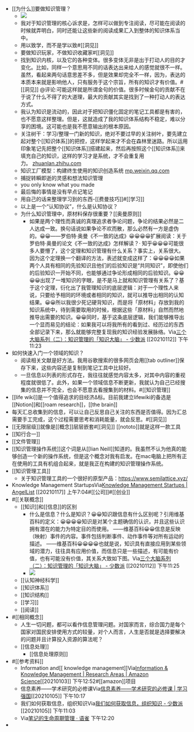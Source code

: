- [[为什么]]要做知识管理？
    - ![](https://firebasestorage.googleapis.com/v0/b/firescript-577a2.appspot.com/o/imgs%2Fapp%2Fxinyiheng%2FXYouNQex-k.png?alt=media&token=52d3e6c8-827f-49bb-925c-11b1d740471c)
    - 我对于知识管理的核心诉求是，怎样可以做到专注阅读，尽可能在阅读的时候就弄明白，同时还能让这些新的阅读成果汇入到整体的知识体系当中。
    - 用以致学，而不是学以致#[[洞见]]
    - 要做知识玩家，不做知识收藏家#[[洞见]]
    - 找到知识内核，以及它的各种变体。很多变体无非是出于打动人的目的才变化。比如，同样一个意思用不同的话表达出来给人的感觉就很不一样。虽然，看起来两句话意思差不多，但是效果却完全不一样，因为，表达的本质本来就是影响他人，只有服务于这个宗旨，所有的知识才有价值。#[[洞见]] @评论:可能这样就是所谓金句的价值。很多时候金句的贡献不在于说了什么不得了的大道理，最大的贡献其实是找到了一种打动人的表达方式。
    - 我认为知识是流动的，因此对于把知识僵化固定的笔记工具都是有害的，也不愿意这样整理。但是，这就造成了我的知识体系结构不稳定，难以分享的困境。这可能也是我不愿意输出的根本原因。
    - 关注树干：学习/整理一门新的知识，绝对不要过早的关注树叶，要先建立起对整个[[知识体系]]的把控，这样学起来才不会在森林里迷路。所以运用印象笔记先把整个[[知识体系]]搭建起来，然后再按照这个[[知识体系]]来填充自己的知识，这样的学习才是系统，才不会重复用力。 [zhuanlan.zhihu.com](https://zhuanlan.zhihu.com/p/56164981)
    - 知识工厂模型：构建终生使用的知识创造系统 [mp.weixin.qq.com](https://mp.weixin.qq.com/s?__biz=MzI0MjY5Nzk1OQ==&mid=2247484853&idx=1&sn=d82696a016f28d3c05cef0d4783a3b48&chksm=e979163dde0e9f2ba4785e92c083d7a1f946c7056bec6251afc0ff0b18729bda5ae1fb4da459)
    - 捕捉转瞬即逝的灵感和想法知识管理
    - you only know what you made
    - 最后悔的事情是没有早点记笔记
    - 用自己的话来整理学习到的东西-[[费曼技巧]]#[[学习]]
    - 以上是一个“认知协议”，什么是认知协议？
    - 为什么知识管理中，原材料保存很重要？[[奥曼原则]]
        - 如果是两个理性而真诚的真理追求者争论问题，争论的结果必然是二人达成一致。换句话说如果争论不欢而散，那么必然有一方是虚伪的。😀😀——罗伯特·奥曼《不一致的达成》😀😀😀😀扩展阅读：关于罗伯特·奥曼的论文《不一致的达成》怎样解读？· 知乎😀😀😀可能很多人要懵了，这个定理和知识管理有什么关系？事实上，关系很大。因为这个定理换一个翻译的方法，表述就变成这样了：😀😀😀😀如果两个人具有相同的先验知识且他们的后验知识是“共同知识”，即使他们的后验知识一开始不同，也能够通过争论形成相同的后验知识。😀😀😀😀出现了一堆知识的字眼，是不是马上就和知识管理有关系了？基于这个定理，衍化出了我管理知识的底层逻辑：对于一个理性人来说，只要给予相同的环境或者相同的知识，就可以推导出相同的认知结果。😀😀所以我很少死记硬背知识，而是将「原材料」存放到我的知识系统中，待到需要取用的时候，根据这些「原材料」自然而然地推导出需要的知识。😀😀同时，基于这条底层逻辑，我们能够推导出一个显而易见的结论：如果我可以将我所有的看到过、经历过的东西全部记录下来，那么就能够完整复现我的知识经验发展脉络。Via[三个大脑系列（二）：知识管理的「知识大脑」 - 少数派](https://sspai.com/post/61766) [[20210112]] 下午11:23
- 如何快速入门一个领域的知识？
    - 阅读相关文献是好方法。我用谷歌搜索的很多网页会用[[tab outliner]]保存下来，这些内容还是复制到笔记工具中比较好。
    - 一旦信息以列表的形式存在，我往往就感觉内容太多，对其中内容的重视程度就很低了。此外，如果一个领域信息不断更新，我就认为自己已经搜集的信息并不完全，也会不愿意去看搜集到的材料。#[[知识管理]]
- [[life wiki]]是一个值得追求的目经济∆标。目前我建立lifewiki的备选是[[Notion]]和[[roam research]]，[[the brain]]
- 每天汇总收集到的信息，可以让自己反思自己关注的东西是否值得。因为汇总需要手工完成，这个过程需要思考和消耗能量，就会反思。#[[洞见]]
- [[无限层级]]就像是[[概念]]层层嵌套#[[洞见]] [[nototo]]就是这样一款工具
- [[知行合一]]
- [[文件管理]]
- [[知识管理操作系统]]这个词是从[[Iian Neill]]知道的。我虽然不认为他真的能够创造一个新的操作系统，但是这个概念对我有启发。在mac电脑上把所有正在使用的工具有机组合起来，就是我正在构建的知识管理操作系统。
- [[知识管理工具]]
    - 关于知识管理工具的一个很好的原型产品：https://www.semilattice.xyz/
- Knowledge Management StartupsVia[Knowledge Management Startups | AngelList](https://angel.co/knowledge-management) [[20210117]] 上午7:04#[[公司]]#[[创业]]
- #[[关联概念]]
    - [[知识]]和[[信息]]的区别
        - 什么是信息？什么是知识？😀😀知识跟信息有什么区别呢？引用维基百科的定义：😀😀😀😀知识是对某个主题确信的认识，并且这些认识拥有潜在的能力为特定目的而使用。 ——维基百科😀😀信息是反映（映射）事件的内容。事件包括判断事件、动作事件等对所有运动的描述。 ——维基百科😀😀😀😀也就是说，知识具有直接应用到某些领域的潜力，往往具有应用价值，而信息只是一些描述，有可能有价值，也有可能没有价值，其关系大致如下图。Via[三个大脑系列（二）：知识管理的「知识大脑」 - 少数派](https://sspai.com/post/61766) [[20210112]] 下午11:25
        - ![](https://firebasestorage.googleapis.com/v0/b/firescript-577a2.appspot.com/o/imgs%2Fapp%2Fxinyiheng%2FLGKEwloTuq.png?alt=media&token=72c37996-06b2-4ee3-b525-628c7c7d2e7f)
    - [[认知神经科学]]
    - [[知识体系]]
    - [[知识结构]]
    - [[学习]]
    - [[阅读]]
- #[[相同概念]]
    - 人生一切问题，都可以看作信息管理问题。对国家而言，综合国力是每个国家对国民安排使用方式的较量，对个人而言，人生是否就是选择要解决的问题并且计算投入资源的算法呢？
    - [[信息处理]]
        - [[信息处理原则]]
- #[[参考资料]]
    - Information and[[ knowledge management]]Via[Information & Knowledge Management | Research Areas | Amazon Science](https://www.amazon.science/knowledge-management-and-data-quality)[[20210103]] 下午12:52#[[amazon]]项目
    - 信息素养——学术研究的必修课Via[信息素养——学术研究的必修课 | 学习强国](https://www.xuexi.cn/d62ab6ead1a8f34b46f0a2ae450881ba/9b0f04ec6509904be734f5f609a3604a.html)[[20210105]] 下午10:17
    - 我们如何获取信息，组织知识Via[我们如何获取信息，组织知识 - 少数派](https://sspai.com/post/60770)[[20210105]] 下午11:03
    - Via[笔记的生命周期管理 · 语雀](https://www.yuque.com/aon/artofnotes/ocgxcq) 下午12:20
- 
